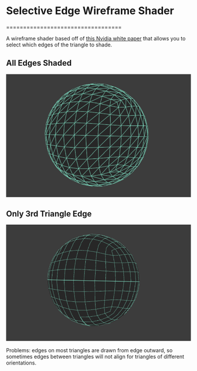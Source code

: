 # Selective Edge Wireframe Shader
==================================

A wireframe shader based off of [this Nvidia white paper](http://developer.download.nvidia.com/SDK/10/direct3d/Source/SolidWireframe/Doc/SolidWireframe.pdf) that allows you to select which edges of the triangle to shade.

## All Edges Shaded
![All Edges](./All_Edges.PNG)

## Only 3rd Triangle Edge
![One Edge](./Select_Edges.PNG)

Problems: edges on most triangles are drawn from edge outward, so sometimes edges between triangles will not align for triangles of different orientations.